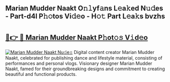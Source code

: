 ## Marian Mudder Naakt O𝚗𝚕yf𝚊ns L𝚎a𝚔ed N𝚞𝚍es - Part-d4l P𝚑𝚘tos Vi𝚍𝚎o - H𝚘𝚝 Part L𝚎a𝚔s bvzhs

# <h2><a href="http://kf90jv6.oniu.top/?m=Marian+Mudder+Naakt">🔗👉 🔴 Marian Mudder Naakt P𝚑ot𝚘𝚜 V𝚒d𝚎o</a></h2>

[![Marian Mudder Naakt Nu𝚍e𝚜](https://i.imgur.com/0qMVB7G.gif)](http://kf90jv6.oniu.top/?m=Marian+Mudder+Naakt)
Digital content creator Marian Mudder Naakt, celebrated for publishing dance and lifestyle material, consisting of performances and personal vlogs. Visionary designer Marian Mudder Naakt, famed for their groundbreaking designs and commitment to creating beautiful and functional products.  
